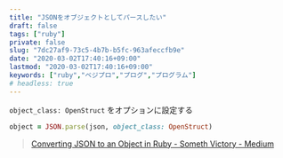```yaml
---
title: "JSONをオブジェクトとしてパースしたい"
draft: false
tags: ["ruby"]
private: false
slug: "7dc27af9-73c5-4b7b-b5fc-963afeccfb9e"
date: "2020-03-02T17:40:16+09:00"
lastmod: "2020-03-02T17:40:16+09:00"
keywords: ["ruby","ベジプロ","プログ","プログラム"]
# headless: true
---
```


`object_class: OpenStruct` をオプションに設定する

```rb
object = JSON.parse(json, object_class: OpenStruct)
```

> [Converting JSON to an Object in Ruby - Someth Victory - Medium](https://medium.com/@somethvictory/converting-json-to-an-object-in-ruby-e64e6acf8a3b)
